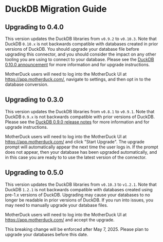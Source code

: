 # DuckDB Migration Guide

## Upgrading to 0.4.0

This version updates the DuckDB libraries from `v0.9.2` to `v0.10.3`. Note that DuckDB `0.10.x` is not backwards compatible with databases created in prior versions of DuckDB. You should upgrade your database file before upgrading this connector, and you should consider the impact on any other tooling you are using to connect to your database. Please see the [DuckDB 0.10.0 announcement](https://duckdb.org/2024/02/13/announcing-duckdb-0100.html) for more information and for upgrade instructions.

MotherDuck users will need to log into the MotherDuck UI at https://app.motherduck.com/, navigate to settings, and then opt in to the database conversion.

## Upgrading to 0.3.0

This version updates the DuckDB libraries from `v0.8.1` to `v0.9.1`. Note that DuckDB `0.9.x` is not backwards compatible with prior versions of DuckDB. Please see the [DuckDB 0.9.0 release notes](https://github.com/duckdb/duckdb/releases/tag/v0.9.0) for more information and for upgrade instructions.

MotherDuck users will need to log into the MotherDuck UI at https://app.motherduck.com/ and click "Start Upgrade". The upgrade prompt will automatically appear the next time the user logs in. If the prompt does not appear, then your database has been upgraded automatically, and in this case you are ready to to use the latest version of the connector.

## Upgrading to 0.5.0

This version updates the DuckDB libraries from `v0.10.3` to `v1.2.1`. Note that DuckDB `1.2.1` is not backwards compatible with databases created using pre-1.x versions of DuckDB. Upgrading may cause your databases to no longer be readable in prior versions of DuckDB. If you run into issues, you may need to manually upgrade your database files.

MotherDuck users will need to log into the MotherDuck UI at https://app.motherduck.com/ and accept the upgrade.

This breaking change will be enforced after May 7, 2025. Please plan to upgrade your databases before this date.
